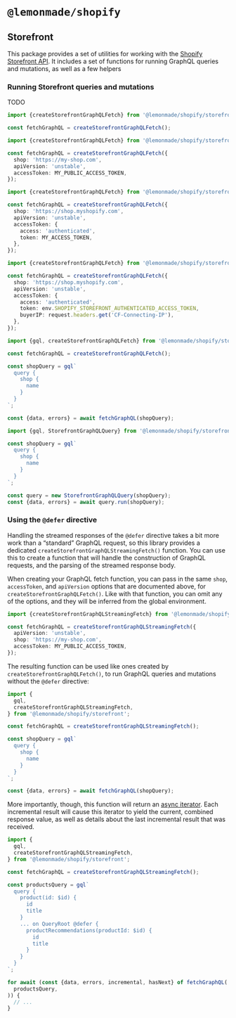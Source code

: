 # `@lemonmade/shopify`

## Storefront

This package provides a set of utilities for working with the [Shopify Storefront API](https://shopify.dev/docs/api/storefront). It includes a set of functions for running GraphQL queries and mutations, as well as a few helpers

### Running Storefront queries and mutations

TODO

```ts
import {createStorefrontGraphQLFetch} from '@lemonmade/shopify/storefront';

const fetchGraphQL = createStorefrontGraphQLFetch();
```

```ts
import {createStorefrontGraphQLFetch} from '@lemonmade/shopify/storefront';

const fetchGraphQL = createStorefrontGraphQLFetch({
  shop: 'https://my-shop.com',
  apiVersion: 'unstable',
  accessToken: MY_PUBLIC_ACCESS_TOKEN,
});
```

```ts
import {createStorefrontGraphQLFetch} from '@lemonmade/shopify/storefront';

const fetchGraphQL = createStorefrontGraphQLFetch({
  shop: 'https://shop.myshopify.com',
  apiVersion: 'unstable',
  accessToken: {
    access: 'authenticated',
    token: MY_ACCESS_TOKEN,
  },
});
```

```ts
import {createStorefrontGraphQLFetch} from '@lemonmade/shopify/storefront';

const fetchGraphQL = createStorefrontGraphQLFetch({
  shop: 'https://shop.myshopify.com',
  apiVersion: 'unstable',
  accessToken: {
    access: 'authenticated',
    token: env.SHOPIFY_STOREFRONT_AUTHENTICATED_ACCESS_TOKEN,
    buyerIP: request.headers.get('CF-Connecting-IP'),
  },
});
```

```ts
import {gql, createStorefrontGraphQLFetch} from '@lemonmade/shopify/storefront';

const fetchGraphQL = createStorefrontGraphQLFetch();

const shopQuery = gql`
  query {
    shop {
      name
    }
  }
`;

const {data, errors} = await fetchGraphQL(shopQuery);
```

```ts
import {gql, StorefrontGraphQLQuery} from '@lemonmade/shopify/storefront';

const shopQuery = gql`
  query {
    shop {
      name
    }
  }
`;

const query = new StorefrontGraphQLQuery(shopQuery);
const {data, errors} = await query.run(shopQuery);
```

### Using the `@defer` directive

Handling the streamed responses of the `@defer` directive takes a bit more work than a “standard” GraphQL request, so this library provides a dedicated `createStorefrontGraphQLStreamingFetch()` function. You can use this to create a function that will handle the construction of GraphQL requests, and the parsing of the streamed response body.

When creating your GraphQL fetch function, you can pass in the same `shop`, `accessToken`, and `apiVersion` options that are documented above, for `createStorefrontGraphQLFetch()`. Like with that function, you can omit any of the options, and they will be inferred from the global environment.

```ts
import {createStorefrontGraphQLStreamingFetch} from '@lemonmade/shopify/storefront';

const fetchGraphQL = createStorefrontGraphQLStreamingFetch({
  apiVersion: 'unstable',
  shop: 'https://my-shop.com',
  accessToken: MY_PUBLIC_ACCESS_TOKEN,
});
```

The resulting function can be used like ones created by `createStorefrontGraphQLFetch()`, to run GraphQL queries and mutations without the `@defer` directive:

```ts
import {
  gql,
  createStorefrontGraphQLStreamingFetch,
} from '@lemonmade/shopify/storefront';

const fetchGraphQL = createStorefrontGraphQLStreamingFetch();

const shopQuery = gql`
  query {
    shop {
      name
    }
  }
`;

const {data, errors} = await fetchGraphQL(shopQuery);
```

More importantly, though, this function will return an [async iterator](https://developer.mozilla.org/en-US/docs/Web/JavaScript/Reference/Global_Objects/AsyncIterator). Each incremental result will cause this iterator to yield the current, combined response value, as well as details about the last incremental result that was received.

```ts
import {
  gql,
  createStorefrontGraphQLStreamingFetch,
} from '@lemonmade/shopify/storefront';

const fetchGraphQL = createStorefrontGraphQLStreamingFetch();

const productsQuery = gql`
  query {
    product(id: $id) {
      id
      title
    }
    ... on QueryRoot @defer {
      productRecommendations(productId: $id) {
        id
        title
      }
    }
  }
`;

for await (const {data, errors, incremental, hasNext} of fetchGraphQL(
  productsQuery,
)) {
  // ...
}
```
